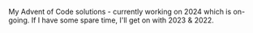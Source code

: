 My Advent of Code solutions - currently working on 2024 which is on-going. If I have some spare time, I'll get on with 2023 & 2022.
